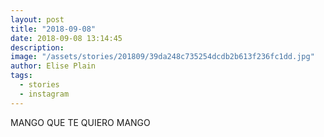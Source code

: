 ```yaml
---
layout: post
title: "2018-09-08"
date: 2018-09-08 13:14:45
description: 
image: "/assets/stories/201809/39da248c735254dcdb2b613f236fc1dd.jpg"
author: Elise Plain
tags: 
  - stories
  - instagram
---
```


MANGO QUE TE QUIERO MANGO
<p></p>
